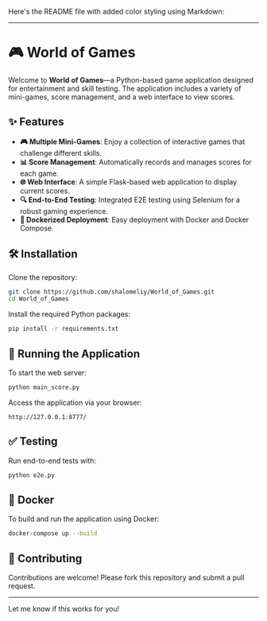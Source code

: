 Here's the README file with added color styling using Markdown:

---

# 🎮 **World of Games**

Welcome to **World of Games**—a Python-based game application designed for entertainment and skill testing. The application includes a variety of mini-games, score management, and a web interface to view scores.

## ✨ **Features**

- **🎮 Multiple Mini-Games**: Enjoy a collection of interactive games that challenge different skills.
- **📊 Score Management**: Automatically records and manages scores for each game.
- **🌐 Web Interface**: A simple Flask-based web application to display current scores.
- **🔍 End-to-End Testing**: Integrated E2E testing using Selenium for a robust gaming experience.
- **🐳 Dockerized Deployment**: Easy deployment with Docker and Docker Compose.

## 🛠️ **Installation**

Clone the repository:
```bash
git clone https://github.com/shalomeliy/World_of_Games.git
cd World_of_Games
```

Install the required Python packages:
```bash
pip install -r requirements.txt
```

## 🚀 **Running the Application**

To start the web server:
```bash
python main_score.py
```

Access the application via your browser:
```
http://127.0.0.1:8777/
```

## ✅ **Testing**

Run end-to-end tests with:
```bash
python e2e.py
```

## 🐳 **Docker**

To build and run the application using Docker:
```bash
docker-compose up --build
```

## 🤝 **Contributing**

Contributions are welcome! Please fork this repository and submit a pull request.

---

Let me know if this works for you!
